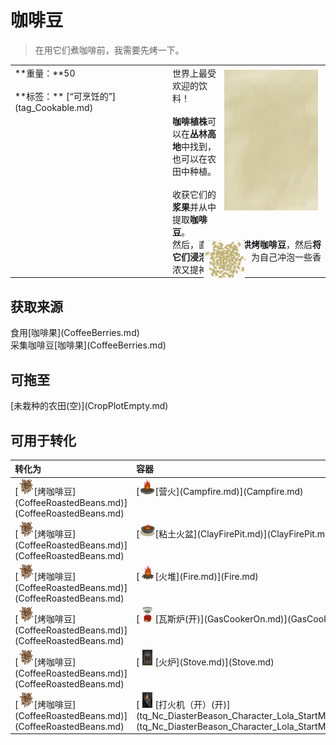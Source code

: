 # 咖啡豆  
> 在用它们煮咖啡前，我需要先烤一下。  
  
<table class="table table-bordered" data-toggle="table"  data-show-header="false"><thead style="display:none"><tr ><th  style="width:50%;text-align:left;vertical-align:top;"  >title</th><th  style="width:50%;text-align:left;vertical-align:top;"  ></th></tr></thead><tr ><td  style="width:50%;text-align:left;vertical-align:top;"  >**重量：**50<br><br>**标签：**	[“可烹饪的”](tag_Cookable.md)</td><td  style="width:50%;text-align:left;vertical-align:top;"  ><div style="float:right; margin:5px"><div class="gamecard" style="width:150px; height:225px;"><a href="CoffeeBeans.md" style="color:black"><img class="bg" decoding="async" src="../wiki/Sprite/BG_SandTop.png" href="a.md" style="max-width:150px;max-height:225px;"><img decoding="async" src="../wiki/Sprite/CoffeeBeans.png" class="cardimageNoBack" style="transform: translate(-50%, 0%) scale(0.4398826979472141);"><span style="font-size: 25px;">咖啡豆</span></a></div></div>世界上最受欢迎的饮料！<br><br><b>咖啡植株</b>可以在<b>丛林高地</b>中找到，也可以在农田中种植。<br><br>收获它们的<b>浆果</b>并从中提取<b>咖啡豆</b>。<br>然后，直接在火上<b>烘烤咖啡豆</b>，然后<b>将它们浸泡在开水中</b>，为自己冲泡一些香浓又提神的<b>咖啡</b>。</td></tr></tbody></table>  
  
## 获取来源  
<div style="display:inline-block"><div class="gamedatalist" style="text-align:left;min-width:200px;min-height:0px;"><div style="display:inline-block"><div style="display:inline-block;vertical-align:middle;">食用</div><div style="display:inline-block;vertical-align:middle;">[咖啡果](CoffeeBerries.md)</div></div></div><div class="gamedatalist" style="text-align:left;min-width:200px;min-height:0px;"><div style="display:inline-block"><div style="display:inline-block;vertical-align:middle;">采集咖啡豆</div><div style="display:inline-block;vertical-align:middle;">[咖啡果](CoffeeBerries.md)</div></div></div></div>  
  
## 可拖至  
<div style="display:inline-block"><div class="gamedatalist" style="text-align:left;min-width:100px;min-height:0px;">[未栽种的农田(空)](CropPlotEmpty.md)</div></div>  
  
## 可用于转化  
<table class="table table-bordered" data-toggle="table"  ><thead style=""><tr ><th  style="text-align:left;vertical-align:top;"  >转化为</th><th  style="text-align:left;vertical-align:top;"  >容器</th></tr></thead><tr ><td  style="text-align:left;vertical-align:top;"  >[<div style="width:25px;display:inline-block;text-align:center"><img decoding="async" src="../wiki/Sprite/CoffeeBeansRoasted.png" href="a.md" style="max-width:25px;max-height:25px;"></div>[烤咖啡豆](CoffeeRoastedBeans.md)](CoffeeRoastedBeans.md)</td><td  style="text-align:left;vertical-align:top;"  >[<div style="width:25px;display:inline-block;text-align:center"><img decoding="async" src="../wiki/Sprite/Campfire.png" href="a.md" style="max-width:25px;max-height:25px;"></div>[营火](Campfire.md)](Campfire.md)</td></tr><tr ><td  style="text-align:left;vertical-align:top;"  >[<div style="width:25px;display:inline-block;text-align:center"><img decoding="async" src="../wiki/Sprite/CoffeeBeansRoasted.png" href="a.md" style="max-width:25px;max-height:25px;"></div>[烤咖啡豆](CoffeeRoastedBeans.md)](CoffeeRoastedBeans.md)</td><td  style="text-align:left;vertical-align:top;"  >[<div style="width:25px;display:inline-block;text-align:center"><img decoding="async" src="../wiki/Sprite/ClayFirePit.png" href="a.md" style="max-width:25px;max-height:25px;"></div>[粘土火盆](ClayFirePit.md)](ClayFirePit.md)</td></tr><tr ><td  style="text-align:left;vertical-align:top;"  >[<div style="width:25px;display:inline-block;text-align:center"><img decoding="async" src="../wiki/Sprite/CoffeeBeansRoasted.png" href="a.md" style="max-width:25px;max-height:25px;"></div>[烤咖啡豆](CoffeeRoastedBeans.md)](CoffeeRoastedBeans.md)</td><td  style="text-align:left;vertical-align:top;"  >[<div style="width:25px;display:inline-block;text-align:center"><img decoding="async" src="../wiki/Sprite/Fire.png" href="a.md" style="max-width:25px;max-height:25px;"></div>[火堆](Fire.md)](Fire.md)</td></tr><tr ><td  style="text-align:left;vertical-align:top;"  >[<div style="width:25px;display:inline-block;text-align:center"><img decoding="async" src="../wiki/Sprite/CoffeeBeansRoasted.png" href="a.md" style="max-width:25px;max-height:25px;"></div>[烤咖啡豆](CoffeeRoastedBeans.md)](CoffeeRoastedBeans.md)</td><td  style="text-align:left;vertical-align:top;"  >[<div style="width:25px;display:inline-block;text-align:center"><img decoding="async" src="../wiki/Sprite/GasCookerOn.png" href="a.md" style="max-width:25px;max-height:25px;"></div>[瓦斯炉(开)](GasCookerOn.md)](GasCookerOn.md)</td></tr><tr ><td  style="text-align:left;vertical-align:top;"  >[<div style="width:25px;display:inline-block;text-align:center"><img decoding="async" src="../wiki/Sprite/CoffeeBeansRoasted.png" href="a.md" style="max-width:25px;max-height:25px;"></div>[烤咖啡豆](CoffeeRoastedBeans.md)](CoffeeRoastedBeans.md)</td><td  style="text-align:left;vertical-align:top;"  >[<div style="width:25px;display:inline-block;text-align:center"><img decoding="async" src="../wiki/Sprite/StoveOn.png" href="a.md" style="max-width:25px;max-height:25px;"></div>[火炉](Stove.md)](Stove.md)</td></tr><tr ><td  style="text-align:left;vertical-align:top;"  >[<div style="width:25px;display:inline-block;text-align:center"><img decoding="async" src="../wiki/Sprite/CoffeeBeansRoasted.png" href="a.md" style="max-width:25px;max-height:25px;"></div>[烤咖啡豆](CoffeeRoastedBeans.md)](CoffeeRoastedBeans.md)</td><td  style="text-align:left;vertical-align:top;"  >[<div style="width:25px;display:inline-block;text-align:center"><img decoding="async" src="Sprite/tq/Nc_DiasterBeason_Character_Lola_StartMaterials_LighterOn.jpg" href="a.md" style="max-width:25px;max-height:25px;"></div>[打火机（开）(开)](tq_Nc_DiasterBeason_Character_Lola_StartMaterials_LighterOn.md)](tq_Nc_DiasterBeason_Character_Lola_StartMaterials_LighterOn.md)</td></tr></tbody></table>  
  


<script>document.title="咖啡豆 - 卡牌生存百科 Card Survival Wiki";</script>